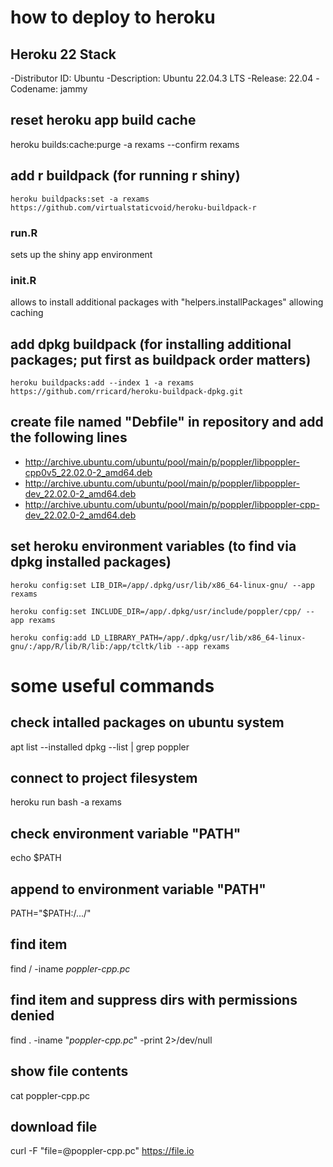# how to deploy to heroku
## Heroku 22 Stack
-Distributor ID: Ubuntu
-Description:    Ubuntu 22.04.3 LTS
-Release:        22.04
-Codename:       jammy

## reset heroku app build cache
heroku builds:cache:purge -a rexams --confirm rexams

## add r buildpack (for running r shiny)
`heroku buildpacks:set -a rexams https://github.com/virtualstaticvoid/heroku-buildpack-r`

### run.R
sets up the shiny app environment

### init.R 
allows to install additional packages with "helpers.installPackages" allowing caching

## add dpkg buildpack (for installing additional packages; put first as buildpack order matters)
`heroku buildpacks:add --index 1 -a rexams https://github.com/rricard/heroku-buildpack-dpkg.git`

## create file named "Debfile" in repository and add the following lines
- http://archive.ubuntu.com/ubuntu/pool/main/p/poppler/libpoppler-cpp0v5_22.02.0-2_amd64.deb
- http://archive.ubuntu.com/ubuntu/pool/main/p/poppler/libpoppler-dev_22.02.0-2_amd64.deb
- http://archive.ubuntu.com/ubuntu/pool/main/p/poppler/libpoppler-cpp-dev_22.02.0-2_amd64.deb

## set heroku environment variables (to find via dpkg installed packages)
`heroku config:set LIB_DIR=/app/.dpkg/usr/lib/x86_64-linux-gnu/ --app rexams`

`heroku config:set INCLUDE_DIR=/app/.dpkg/usr/include/poppler/cpp/ --app rexams`

`heroku config:add LD_LIBRARY_PATH=/app/.dpkg/usr/lib/x86_64-linux-gnu/:/app/R/lib/R/lib:/app/tcltk/lib --app rexams`	

# some useful commands
## check intalled packages on ubuntu system
apt list --installed
dpkg --list | grep poppler

## connect to project filesystem
heroku run bash -a rexams

## check environment variable "PATH"
echo $PATH

## append to environment variable "PATH"
PATH="$PATH:/.../"

## find item
find / -iname *poppler-cpp.pc*

## find item and suppress dirs with permissions denied
find . -iname "*poppler-cpp.pc*" -print 2>/dev/null

## show file contents
cat poppler-cpp.pc

## download file
curl -F "file=@poppler-cpp.pc" https://file.io
